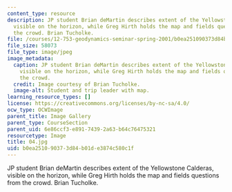 ```yaml
---
content_type: resource
description: JP student Brian deMartin describes extent of the Yellowstone Calderas,
  visible on the horizon, while Greg Hirth holds the map and fields questions from
  the crowd. Brian Tucholke.
file: /courses/12-753-geodynamics-seminar-spring-2001/b0ea251090373d84b01de3874c580c1f_04.jpg
file_size: 58073
file_type: image/jpeg
image_metadata:
  caption: JP student Brian deMartin describes extent of the Yellowstone Calderas,
    visible on the horizon, while Greg Hirth holds the map and fields questions from
    the crowd.
  credit: Image courtesy of Brian Tucholke.
  image-alt: Student and trip leader with map.
learning_resource_types: []
license: https://creativecommons.org/licenses/by-nc-sa/4.0/
ocw_type: OCWImage
parent_title: Image Gallery
parent_type: CourseSection
parent_uid: 6e86ccf3-e891-7439-2a63-b64c76475321
resourcetype: Image
title: 04.jpg
uid: b0ea2510-9037-3d84-b01d-e3874c580c1f
---
```

JP student Brian deMartin describes extent of the Yellowstone Calderas, visible on the horizon, while Greg Hirth holds the map and fields questions from the crowd. Brian Tucholke.
